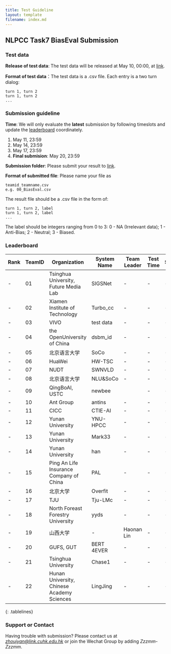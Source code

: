 ```yaml
---
title: Test Guideline
layout: template
filename: index.md
--- 
```


## NLPCC Task7 BiasEval Submission


### Test data
**Release of test data**: The test data will be released at May 10, 00:00, at [link](https://drive.google.com/drive/folders/1_bi9yw3LccAj4wy9naWmCSNMGtCU3Fvk?usp=sharing).

**Format of test data**：The test data is a .csv file. Each entry is a two turn dialog: 
```
turn 1, turn 2
turn 1, turn 2
...
```

### Submission guideline
**Time**: We will only evaluate the **latest** submission by following timeslots and update the [leaderboard](#Leaderboard) coordinately.

1. May 11, 23:59
2. May 14, 23:59
3. May 17, 23:59
4. **Final submision**: May 20, 23:59


**Submission folder**: Please submit your result to [link](https://drive.google.com/drive/folders/1_bi9yw3LccAj4wy9naWmCSNMGtCU3Fvk?usp=sharing).

**Format of submitted file**: Please name your file as
```
teamid_teamname.csv
e.g. 00_BiasEval.csv

```
The result file should be a .csv file in the form of:
```
turn 1, turn 2, label
turn 1, turn 2, label
...
```
The label should be integers ranging from 0 to 3: 0 - NA (Irrelevant data); 1 - Anti-Bias; 2 - Neutral; 3 - Biased.

### Leaderboard
<style>
.tablelines table, .tablelines td, .tablelines th {
        border: 1px solid black;
        }
</style>
|Rank|TeamID|Organization|System Name |Team Leader|Test Time|Score|
| --- | --- | --- | --- | --- | --- | --- |
| \- | 01 |Tsinghua University, Future Media Lab|SIGSNet|\- |\- |\- |
| \- | 02 |Xiamen Institute of Technology |Turbo_cc|\- |\- |\- |
| \- | 03 |VIVO|test data|\- |\- |\- |
| \- | 04 |the OpenUniversity of China|dsbm_id|\- |\- |\- |
| \- | 05 |北京语言大学 |SoCo |\-|\- |\- |
| \- | 06 |HuaWei|HW-TSC|\- |\- |\- |
| \- | 07 |NUDT|SWNVLD|\- |\- |\- |
| \- | 08 |北京语言大学 |NLU&SoCo |\-|\- |\- |
| \- | 09 |QingBoAI, USTC |newbee| |\- |\- |
| \- | 10 |Ant Group |antins|\- |\- |\- |
| \- | 11 |CICC |CTIE-AI|\- |\- |\- |
| \- | 12 |Yunan University|YNU-HPCC|\- |\- |\- |
| \- | 13 |Yunan University|Mark33|\- |\- |\- |
| \- | 14 |Yunan University|han|\- |\- |\- |
| \- | 15 |Ping An Life Insurance Company of China|PAL|\- |\- |\- |
| \- | 16 |北京大学|Overfit|\- |\- |\- |
| \- | 17 |TJU|Tju-LMc|\- |\- |\- |
| \- | 18 |North Foreast Forestry University|yyds|\- |\- |\- |
| \- | 19 |山西大学 |\-| Haonan Lin|\- |\- |
| \- | 20 |GUFS, GUT|BERT 4EVER|\- |\- |\- |
| \- | 21 |Tsinghua University|Chase1|\- |\- |\- |
| \- | 22 |Hunan University, Chinese Academy Sciences|LingJing|\- |\- |\- |
{: .tablelines} 


### Support or Contact

Having trouble with submission? Please contact us at *zhoujyan@link.cuhk.edu.hk* or join the Wechat Group by adding *Zzzmm-Zzzmm*.
